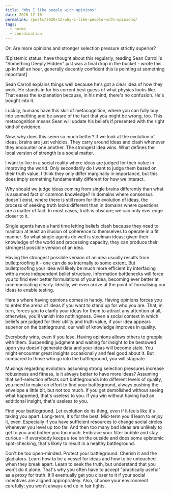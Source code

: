 ```yaml
---
title: 'Why I like people with opinions'
date: 2020-12-10
permalink: /posts/2020/12/why-i-like-people-with-opinions/
tags:
  - norms
  - coordination
---
```


Or: Are more opinions and stronger selection pressure strictly superior?

[Epistemic status: have thought about this regularly, reading Sean Carroll's "Something Deeply Hidden" just was a final drop in the bucket - wrote this up in half an hour, generally decently confident this is pointing at something important]

Sean Carroll explains things well because he's got a clear idea of how they work. He stands in for his current best guess of what physics looks like. That eases the explanation because, in his mind, there's no confusion. He's bought into it.

Luckily, humans have this skill of metacognition, where you can fully buy into something and be aware of the fact that you might be wrong, too. This metacognition means Sean will update his beliefs if presented with the right kind of evidence.

Now, why does this seem so much better? If we look at the evolution of ideas, brains are just vehicles. They carry around ideas and clash whenever they encounter one another. The strongest idea wins. What defines the local version of strength is a social matter.

I want to live in a social reality where ideas are judged for their value in improving the world. Only secondarily do I want to judge them based on their truth value. I think they only differ marginally in importance, but this does imply something fundamentally different for how we interact.

Why should we judge ideas coming from single brains differently than what is assumed fact or common knowledge? In domains where consensus doesn't exist, where there is still room for the evolution of ideas, the process of seeking truth looks different than in domains where questions are a matter of fact. In most cases, truth is obscure; we can only ever edge closer to it.

Single agents have a hard time letting beliefs clash because they need to maintain at least an illusion of coherence to themselves to operate in a fit manner. So what single agents do well is steelman ideas; given their knowledge of the world and processing capacity, they can produce their strongest possible version of an idea.

Having the strongest possible version of an idea usually results from bulletproofing it - one can do so internally to some extent. But bulletproofing your idea will likely be much more efficient by interfacing with a more independent belief structure. Information bottlenecks will force you to find ever better formulations of your idea, becoming ever better at communicating clearly. Ideally, we even arrive at the point of formalising our ideas to enable testing.

Here's where having opinions comes in handy. Having opinions forces you to enter the arena of ideas if you want to stand up for who you are. That, in turn, forces you to clarify your ideas for them to attract any attention at all, otherwise, you'll vanish into nothingness. Given a social context in which beliefs are judged for their utility and truth value, if your idea appears superior on the battleground, our well of knowledge improves in quality. 

Everybody wins, even if you lose. Having opinions allows others to grapple with them. Suspending judgment and waiting for insight to be bestowed upon you doesn't generate data and your ideas will become stale. You might encounter great insights occasionally and feel good about it. But compared to those who go into the battleground, you will stagnate.

Musings regarding evolution: assuming strong selection pressures increase robustness and fitness, is it always better to have more ideas? Assuming that self-selection effects sort battlegrounds into different levels of quality, you need to make an effort to find your battleground, always pushing the envelope a little bit, but not too much. If you get demolished without seeing what happened, that's useless to you. If you win without having had an additional insight, that's useless to you.

Find your battleground. Let evolution do its thing, even if it feels like it's taking you apart. Long-term, it's for the best. Mid-term you'll learn to enjoy it, even. Especially if you have sufficient resources to change social circles whenever you level up too far. And then too many bad ideas are unlikely to get to you and bother you too much. Embrace your filter bubble and stay curious - if everybody keeps a toe on the outside and does some epistemic spot-checking, that's likely to result in a healthy battleground.

Don't be too open-minded. Protect your battleground. Cherish it and the gladiators. Learn how to be a vessel for ideas and how to be untouched when they break apart. Learn to seek the truth, but understand that you won't do it alone. That's why you often have to accept "practically useful" as a proxy for truth. It'll eventually get you closer to it if your social incentives are aligned appropriately. Also, choose your environment carefully; you won't always end up in fair fights.
